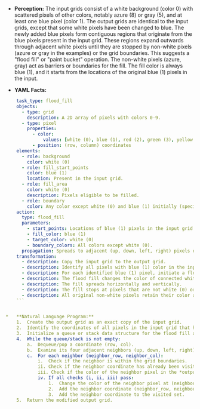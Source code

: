*   **Perception:** The input grids consist of a white background (color 0) with scattered pixels of other colors, notably azure (8) or gray (5), and at least one blue pixel (color 1). The output grids are identical to the input grids, except that some white pixels have been changed to blue. The newly added blue pixels form contiguous regions that originate from the blue pixels present in the input grid. These regions expand outwards through adjacent white pixels until they are stopped by non-white pixels (azure or gray in the examples) or the grid boundaries. This suggests a "flood fill" or "paint bucket" operation. The non-white pixels (azure, gray) act as barriers or boundaries for the fill. The fill color is always blue (1), and it starts from the locations of the original blue (1) pixels in the input.

*   **YAML Facts:**
    
```yaml
    task_type: flood_fill
    objects:
      - type: grid
        description: A 2D array of pixels with colors 0-9.
      - type: pixel
        properties:
          - color:
              values: [white (0), blue (1), red (2), green (3), yellow (4), gray (5), magenta (6), orange (7), azure (8), maroon (9)]
          - position: (row, column) coordinates
    elements:
      - role: background
        color: white (0)
      - role: fill_start_points
        color: blue (1)
        location: Present in the input grid.
      - role: fill_area
        color: white (0)
        description: Pixels eligible to be filled.
      - role: boundary
        color: Any color except white (0) and blue (1) initially (specifically gray (5) and azure (8) in examples, but likely any non-zero color acts as a boundary). These pixels stop the fill propagation.
    action:
      type: flood_fill
      parameters:
        - start_points: Locations of blue (1) pixels in the input grid.
        - fill_color: blue (1)
        - target_color: white (0)
        - boundary_colors: All colors except white (0).
      propagation: Spreads to adjacent (up, down, left, right) pixels of the target color (white).
    transformation:
      - description: Copy the input grid to the output grid.
      - description: Identify all pixels with blue (1) color in the input grid.
      - description: For each identified blue (1) pixel, initiate a flood fill operation.
      - description: The flood fill changes the color of connected white (0) pixels to blue (1).
      - description: The fill spreads horizontally and vertically.
      - description: The fill stops at pixels that are not white (0) or at the grid boundaries.
      - description: All original non-white pixels retain their color and position.
    ```


*   **Natural Language Program:**
    1.  Create the output grid as an exact copy of the input grid.
    2.  Identify the coordinates of all pixels in the input grid that have the color blue (1). These are the starting points for the fill.
    3.  Initialize a queue or stack data structure for the flood fill algorithm, adding all starting point coordinates to it. Maintain a set to keep track of visited coordinates to prevent redundant processing. Add the starting points to the visited set.
    4.  While the queue/stack is not empty:
        a.  Dequeue/pop a coordinate (row, col).
        b.  Examine its four adjacent neighbors (up, down, left, right).
        c.  For each neighbor (neighbor_row, neighbor_col):
            i.  Check if the neighbor is within the grid boundaries.
            ii. Check if the neighbor coordinate has already been visited.
            iii. Check if the color of the neighbor pixel in the *output* grid is white (0).
            iv. If all checks (i, ii, iii) pass:
                1.  Change the color of the neighbor pixel at (neighbor_row, neighbor_col) in the output grid to blue (1).
                2.  Add the neighbor coordinate (neighbor_row, neighbor_col) to the queue/stack.
                3.  Add the neighbor coordinate to the visited set.
    5.  Return the modified output grid.